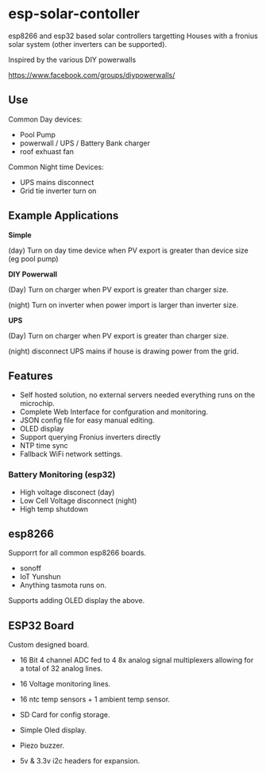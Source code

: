 # esp-solar-contoller

esp8266 and esp32 based solar controllers targetting Houses with a fronius solar system (other inverters can be supported).

Inspired by the various DIY powerwalls

https://www.facebook.com/groups/diypowerwalls/

## Use

Common Day devices:

* Pool Pump
* powerwall / UPS / Battery Bank charger
* roof exhuast fan

Common Night time Devices:

* UPS mains disconnect
* Grid tie inverter turn on

## Example Applications

**Simple**

(day) Turn on day time device when PV export is greater than device size (eg pool pump)


**DIY Powerwall**

(Day) Turn on charger when PV export is greater than charger size.

(night) Turn on inverter when power import is larger than inverter size.

**UPS**

(Day) Turn on charger when PV export is greater than charger size.

(night) disconnect UPS mains if house is drawing power from the grid.

## Features

* Self hosted solution, no external servers needed everything runs on the microchip.
* Complete Web Interface for confguration and monitoring.
* JSON config file for easy manual editing.
* OLED display
* Support querying Fronius inverters directly
* NTP time sync
* Fallback WiFi network settings.

### Battery Monitoring (esp32)

* High voltage disconect (day)
* Low Cell Voltage disconnect (night)
* High temp shutdown

## esp8266

Supporrt for all common esp8266 boards.

* sonoff
* IoT Yunshun
* Anything tasmota runs on.

Supports adding OLED display the above.

## ESP32 Board

Custom designed board.

* 16 Bit 4 channel ADC fed to 4 8x analog signal multiplexers allowing for a total of 32 analog lines.

* 16 Voltage monitoring lines.
* 16 ntc temp sensors + 1 ambient temp sensor.
* SD Card for config storage.
* Simple Oled display.
* Piezo buzzer.
* 5v & 3.3v i2c headers for expansion.
